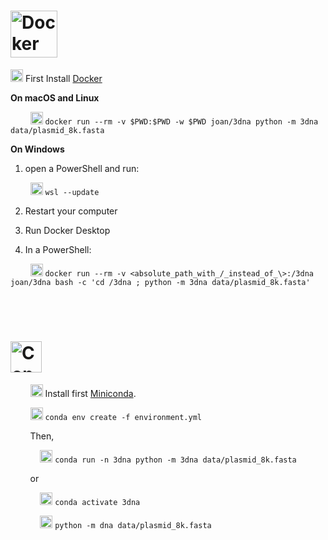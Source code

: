 # <img src="https://www.docker.com/wp-content/uploads/2022/03/Moby-logo.png" alt="Docker Logo" height="75"/>
<img src="https://www.nicepng.com/png/full/506-5068487_open-install-png-logo.png" alt="Install" height="20"/> First Install [Docker](https://docs.docker.com/get-docker/)

**On macOS and Linux**

&nbsp;&nbsp;&nbsp;&nbsp;&nbsp;&nbsp;&nbsp;&nbsp;<img src="https://icon-library.com/images/play-icon-white-png/play-icon-white-png-26.jpg" alt="Run" height="20"/> `docker run --rm -v $PWD:$PWD -w $PWD joan/3dna python -m 3dna data/plasmid_8k.fasta`


**On Windows**
   1. open a PowerShell and run:

   &nbsp;&nbsp;&nbsp;&nbsp;&nbsp;&nbsp;&nbsp;&nbsp;<img src="https://icon-library.com/images/play-icon-white-png/play-icon-white-png-26.jpg" alt="Run" height="20"/> `wsl --update`
   
   2. Restart your computer

   3. Run Docker Desktop

   4. In a PowerShell:

   &nbsp;&nbsp;&nbsp;&nbsp;&nbsp;&nbsp;&nbsp;&nbsp;<img src="https://icon-library.com/images/play-icon-white-png/play-icon-white-png-26.jpg" alt="Run" height="20"/> `docker run --rm -v <absolute_path_with_/_instead_of_\>:/3dna joan/3dna bash -c 'cd /3dna ; python -m 3dna data/plasmid_8k.fasta'`

<br/>
<br/>

# <img src="https://upload.wikimedia.org/wikipedia/commons/e/ea/Conda_logo.svg" alt="Conda Logo" height="50"/>
&nbsp;&nbsp;&nbsp;&nbsp;&nbsp;&nbsp;&nbsp;&nbsp;<img src="https://www.nicepng.com/png/full/506-5068487_open-install-png-logo.png" alt="Install" height="20"/> Install first [Miniconda](https://docs.conda.io/en/latest/miniconda.html).

&nbsp;&nbsp;&nbsp;&nbsp;&nbsp;&nbsp;&nbsp;&nbsp;<img src="https://www.nicepng.com/png/full/506-5068487_open-install-png-logo.png" alt="Install" height="20"/> `conda env create -f environment.yml`

&nbsp;&nbsp;&nbsp;&nbsp;&nbsp;&nbsp;&nbsp;&nbsp;Then,

&nbsp;&nbsp;&nbsp;&nbsp;&nbsp;&nbsp;&nbsp;&nbsp;&nbsp;&nbsp;&nbsp;&nbsp;<img src="https://icon-library.com/images/play-icon-white-png/play-icon-white-png-26.jpg" alt="Run" height="20"/> `conda run -n 3dna python -m 3dna data/plasmid_8k.fasta`

&nbsp;&nbsp;&nbsp;&nbsp;&nbsp;&nbsp;&nbsp;&nbsp;or

&nbsp;&nbsp;&nbsp;&nbsp;&nbsp;&nbsp;&nbsp;&nbsp;&nbsp;&nbsp;&nbsp;&nbsp;<img src="https://icon-library.com/images/play-icon-white-png/play-icon-white-png-26.jpg" alt="Run" height="20"/> `conda activate 3dna`

&nbsp;&nbsp;&nbsp;&nbsp;&nbsp;&nbsp;&nbsp;&nbsp;&nbsp;&nbsp;&nbsp;&nbsp;<img src="https://icon-library.com/images/play-icon-white-png/play-icon-white-png-26.jpg" alt="Run" height="20"/> `python -m dna data/plasmid_8k.fasta`
